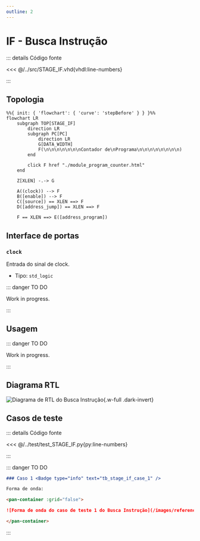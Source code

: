 ```yaml
---
outline: 2
---
```


# IF - Busca Instrução

::: details Código fonte <a href="https://github.com/pfeinsper/24a-CTI-RISCV/blob/main/src/STAGE_IF.vhd" target="blank" style="float:right"><Badge type="tip" text="STAGE_IF.vhd &boxbox;" /></a>

<<< @/../src/STAGE_IF.vhd{vhdl:line-numbers}

:::

## Topologia

<pan-container selector=".mermaid">

```mermaid
%%{ init: { 'flowchart': { 'curve': 'stepBefore' } } }%%
flowchart LR
    subgraph TOP[STAGE_IF]
        direction LR
        subgraph PC[PC]
            direction LR
            G[DATA_WIDTH]
            F(\n\n\n\n\n\n\nContador de\nPrograma\n\n\n\n\n\n\n\n)
        end

        click F href "./module_program_counter.html"
    end
    
    Z[XLEN] -.-> G

    A((clock)) --> F
    B([enable]) --> F
    C([source]) == XLEN ==> F
    D([address_jump]) == XLEN ==> F

    F == XLEN ==> E([address_program])
```

</pan-container>

## Interface de portas

### `clock` <Badge type="success" text="INPUT" />

Entrada do sinal de clock.

- Tipo: `std_logic`

::: danger TO DO

Work in progress.

:::

## Usagem

::: danger TO DO

Work in progress.

:::

## Diagrama RTL

<pan-container>

![Diagrama de RTL do Busca Instrução](/images/reference/components/stage_if_netlist.svg){.w-full .dark-invert}

</pan-container>

## Casos de teste

::: details Código fonte <a href="https://github.com/pfeinsper/24a-CTI-RISCV/blob/main/test/test_STAGE_IF.py" target="blank" style="float:right"><Badge type="tip" text="test_STAGE_IF.py &boxbox;" /></a>

<<< @/../test/test_STAGE_IF.py{py:line-numbers}

:::

::: danger TO DO

```md
### Caso 1 <Badge type="info" text="tb_stage_if_case_1" />

Forma de onda:

<pan-container :grid="false">

![Forma de onda do caso de teste 1 do Busca Instrução](/images/reference/components/tb_stage_if_case_1.svg){.w-full .dark-invert}

</pan-container>

```

:::

